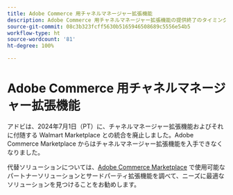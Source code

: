 ```yaml
---
title: Adobe Commerce 用チャネルマネージャー拡張機能
description: Adobe Commerce 用チャネルマネージャー拡張機能の提供終了のタイミングについて説明します。
source-git-commit: 08c3b323fcff5630b5165946508689c5556e54b5
workflow-type: ht
source-wordcount: '81'
ht-degree: 100%

---
```



# Adobe Commerce 用チャネルマネージャー拡張機能

アドビは、2024年7月1日（PT）に、チャネルマネージャー拡張機能およびそれに付随する Walmart Marketplace との統合を廃止しました。Adobe Commerce Marketplace からはチャネルマネージャー拡張機能を入手できなくなりました。

代替ソリューションについては、[Adobe Commerce Marketplace](https://commercemarketplace.adobe.com/) で使用可能なパートナーソリューションとサードパーティ拡張機能を調べて、ニーズに最適なソリューションを見つけることをお勧めします。

